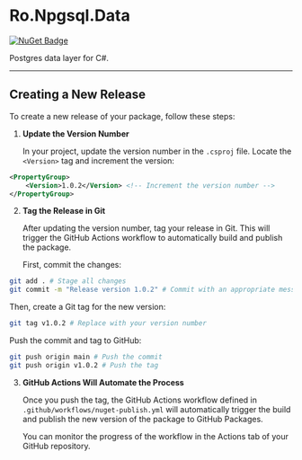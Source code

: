 # Ro.Npgsql.Data

[![NuGet Badge](https://img.shields.io/nuget/v/Ro.Npgsql.Data.svg?style=flat-square)](https://www.nuget.org/packages/Ro.Npgsql.Data)

Postgres data layer for C#.

---

## Creating a New Release

To create a new release of your package, follow these steps:

1. **Update the Version Number**
   
   In your project, update the version number in the `.csproj` file. Locate the `<Version>` tag and increment the version:

``` xml
<PropertyGroup>
    <Version>1.0.2</Version> <!-- Increment the version number -->
</PropertyGroup>
```
2. **Tag the Release in Git**
   
   After updating the version number, tag your release in Git. This will trigger the GitHub Actions workflow to automatically build and publish the package.

   First, commit the changes:

``` bash
git add . # Stage all changes
git commit -m "Release version 1.0.2" # Commit with an appropriate message
```

   Then, create a Git tag for the new version:
``` bash
git tag v1.0.2 # Replace with your version number

```

   Push the commit and tag to GitHub:
``` bash
git push origin main # Push the commit
git push origin v1.0.2 # Push the tag
```

3. **GitHub Actions Will Automate the Process**
   
   Once you push the tag, the GitHub Actions workflow defined in ```.github/workflows/nuget-publish.yml``` will automatically trigger the build and publish the new version of the package to GitHub Packages.

   You can monitor the progress of the workflow in the Actions tab of your GitHub repository.
